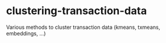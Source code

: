 # clustering-transaction-data
Various methods to cluster transaction data (kmeans, txmeans, embeddings, ...)

